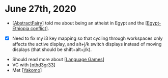 # June 27th, 2020
- [[AbstractFairy]] told me about being an atheist in Egypt and the [[Egypt-Ethiopia conflict]].
- [x] Need to fix my i3 key mapping so that cycling through workspaces only affects the active display, and alt+j/k switch displays instead of moving displays (that should be shift+alt+j/k).
- Should read more about [[Language Games]]
- VC with [[nthd3gr33]]
- Met [[Yakomo]]

[//begin]: # "Autogenerated link references for markdown compatibility"
[AbstractFairy]: ../abstractfairy "AbstractFairy"
[Egypt-Ethiopia conflict]: ../egypt-ethiopia-conflict "Egypt Ethiopia Conflict"
[Language Games]: ../language-games "Language Games"
[nthd3gr33]: ../nthd3gr33 "Nthd3gr33"
[Yakomo]: ../yakomo "Yakomo"
[//end]: # "Autogenerated link references"